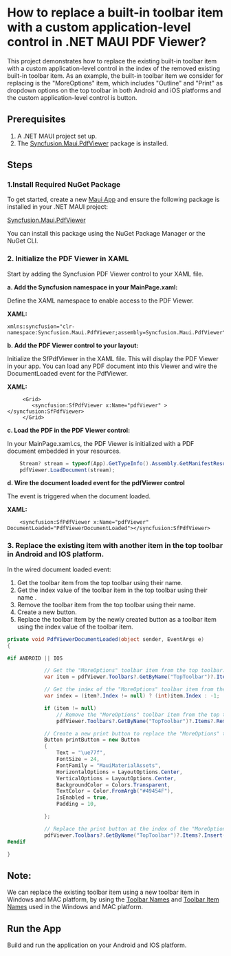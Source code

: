 # How to replace a built-in toolbar item with a custom application-level control in .NET MAUI PDF Viewer?
This project demonstrates how to replace the existing built-in toolbar item with a custom application-level control in the index of the removed existing built-in toolbar item. As an example, the built-in toolbar item we consider for replacing is the "MoreOptions" item, which includes "Outline" and "Print" as dropdown options on the top toolbar in both Android and iOS platforms and the custom application-level control is button.

## Prerequisites
1. A .NET MAUI project set up.
2. The [Syncfusion.Maui.PdfViewer](https://www.nuget.org/packages/Syncfusion.Maui.PdfViewer) package is installed.

## Steps

### 1.Install Required NuGet Package
To get started, create a new [Maui App](https://dotnet.microsoft.com/en-us/learn/maui/first-app-tutorial/create) and ensure the following package is installed in your .NET MAUI project:

[Syncfusion.Maui.PdfViewer](https://www.nuget.org/packages/Syncfusion.Maui.PdfViewer)

You can install this package using the NuGet Package Manager or the NuGet CLI.

### 2. Initialize the PDF Viewer in XAML

Start by adding the Syncfusion PDF Viewer control to your XAML file.

**a. Add the Syncfusion namespace in your MainPage.xaml:**

Define the XAML namespace to enable access to the PDF Viewer.

**XAML:**

```xaml
xmlns:syncfusion="clr-namespace:Syncfusion.Maui.PdfViewer;assembly=Syncfusion.Maui.PdfViewer"
```

**b. Add the PDF Viewer control to your layout:**

Initialize the SfPdfViewer in the XAML file. This will display the PDF Viewer in your app. You can load any PDF document into this Viewer and wire the DocumentLoaded event for the PdfViewer.

**XAML:**

```xaml
     <Grid>
        <syncfusion:SfPdfViewer x:Name="pdfViewer" ></syncfusion:SfPdfViewer>
     </Grid>
```

**c. Load the PDF in the PDF Viewer control:**

In your MainPage.xaml.cs, the PDF Viewer is initialized with a PDF document embedded in your resources.

```csharp
    Stream? stream = typeof(App).GetTypeInfo().Assembly.GetManifestResourceStream("ReplaceToolbarItem.Assets.PDF_Succinctly.pdf");
    pdfViewer.LoadDocument(stream);
```

**d. Wire the document loaded event for the pdfViewer control**

The event is triggered when the document loaded.

**XAML:**

```xaml
    <syncfusion:SfPdfViewer x:Name="pdfViewer" DocumentLoaded="PdfViewerDocumentLoaded"></syncfusion:SfPdfViewer>
```

### 3. Replace the existing item with another item in the top toolbar in Android and IOS platform.

In the wired document loaded event:
 1. Get the toolbar item from the top toolbar using their name.
 2. Get the index value of the toolbar item in the top toolbar using their name .
 3. Remove the toolbar item from the top toolbar using their name.
 4. Create a new button.
 5. Replace the toolbar item by the newly created button as a toolbar item using the index value of the toolbar item.

```csharp
private void PdfViewerDocumentLoaded(object sender, EventArgs e)
{

#if ANDROID || IOS

            // Get the "MoreOptions" toolbar item from the top toolbar.
            var item = pdfViewer.Toolbars?.GetByName("TopToolbar")?.Items?.GetByName("MoreItem");

            // Get the index of the "MoreOptions" toolbar item from the top toolbar.
            var index = (item?.Index != null) ? (int)item.Index : -1;

            if (item != null)
                // Remove the "MoreOptions" toolbar item from the top toolbar.
                pdfViewer.Toolbars?.GetByName("TopToolbar")?.Items?.Remove(item);

            // Create a new print button to replace the "MoreOptions" toolbar item.
            Button printButton = new Button
            {
                Text = "\ue77f",
                FontSize = 24,
                FontFamily = "MauiMaterialAssets",
                HorizontalOptions = LayoutOptions.Center,
                VerticalOptions = LayoutOptions.Center,
                BackgroundColor = Colors.Transparent,
                TextColor = Color.FromArgb("#49454F"),
                IsEnabled = true,
                Padding = 10,

            };

            // Replace the print button at the index of the "MoreOptions" toolbar item. 
            pdfViewer.Toolbars?.GetByName("TopToolbar")?.Items?.Insert(index, new Syncfusion.Maui.PdfViewer.ToolbarItem(printButton, "printButton"));
#endif

}
```

## Note:

We can replace the existing toolbar item using a new toolbar item in Windows and MAC platform, by using the [Toolbar Names](https://help.syncfusion.com/maui/pdf-viewer/toolbar#desktop-toolbar-names) and [Toolbar Item Names](https://help.syncfusion.com/maui/pdf-viewer/toolbar#desktop-toolbar-item-names) used in the Windows and MAC platform.

## Run the App

Build and run the application on your Android and IOS platform.




